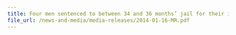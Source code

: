 ```yaml
---
title: Four men sentenced to between 34 and 36 months’ jail for their involvement in contraband cigarettes 
file_url: /news-and-media/media-releases/2014-01-16-MR.pdf
---
```

